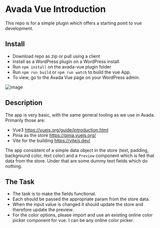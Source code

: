 # Avada Vue Introduction
This repo is for a simple plugin which offers a starting point to vue development.

## Install
- Download repo as zip or pull using a client
- Install as a WordPress plugin on a WordPress install
- Run `npm install` on the avada-vue plugin folder
- Run `npm run build` or `npm run watch` to build the vue App.
- To view, go to the Avada Vue page on your WordPress admin.

![image](https://github.com/Theme-Fusion/avada-vue/assets/9296509/7272d79d-e41d-4fe9-9bfb-c50d079b6828)

## Description
The app is very basic, with the same general tooling as we use in Avada. Primarily those are:
- Vue3 https://vuejs.org/guide/introduction.html
- Pinia as the store https://pinia.vuejs.org/
- Vite for the building https://vitejs.dev/

The app consistent of a simple data object in the store (text, padding, background color, text color) and a `Preview` component which is fed that data from the store.  Under that are some dummy text fields which do nothing.

## The Task
- The task is to make the fields functional.  
- Each should be passed the appropriate param from the store data.  
- When the input value is changed it should update the store and therefore update the preview.
- For the color options, please import and use an existing online color picker component for vue.  I can be any online color picker.

